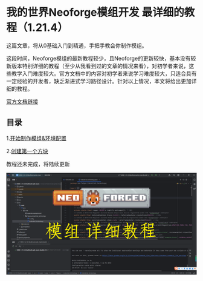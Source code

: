# 我的世界Neoforge模组开发 最详细的教程（1.21.4）

这篇文章，将从0基础入门到精通，手把手教会你制作模组。

这段时间，Neoforge模组的最新教程较少，且Neoforge的更新较快，基本没有较新版本特别详细的教程（至少从我看到过的文章的情况来看），对初学者来说，这些教学入门难度较大。官方文档中的内容对初学者来说学习难度较大，只适合具有一定经验的开发者，缺乏渐进式学习路径设计。针对以上情况，本文将给出更加详细的教程。

[官方文档链接](https://docs.neoforged.net/docs/gettingstarted/)

## 目录

1.[开始制作模组&环境配置](1.开始制作模组&环境配置.md)

2.[创建第一个方块](2.创建第一个方块.md)

教程还未完成，将陆续更新

![](assets/封面.png)
